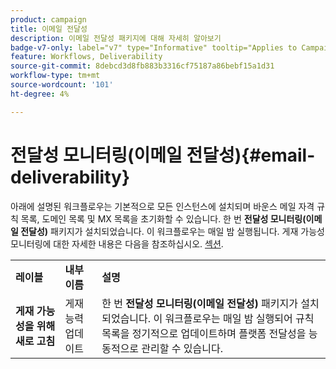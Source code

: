 ```yaml
---
product: campaign
title: 이메일 전달성
description: 이메일 전달성 패키지에 대해 자세히 알아보기
badge-v7-only: label="v7" type="Informative" tooltip="Applies to Campaign Classic v7 only"
feature: Workflows, Deliverability
source-git-commit: 8debcd3d8fb883b3316cf75187a86bebf15a1d31
workflow-type: tm+mt
source-wordcount: '101'
ht-degree: 4%

---
```



# 전달성 모니터링(이메일 전달성){#email-deliverability}



아래에 설명된 워크플로우는 기본적으로 모든 인스턴스에 설치되며 바운스 메일 자격 규칙 목록, 도메인 목록 및 MX 목록을 초기화할 수 있습니다. 한 번 **전달성 모니터링(이메일 전달성)** 패키지가 설치되었습니다. 이 워크플로우는 매일 밤 실행됩니다. 게재 가능성 모니터링에 대한 자세한 내용은 다음을 참조하십시오. [섹션](../../delivery/using/about-deliverability.md).

<table> 
 <tbody> 
  <tr> 
   <td> <strong>레이블</strong><br /> </td> 
   <td> <strong>내부 이름</strong><br /> </td> 
   <td> <strong>설명</strong><br /> </td> 
  </tr> 
  <tr> 
   <td> <strong>게재 가능성을 위해 새로 고침</strong><br /> </td> 
   <td> <span class="uicontrol">게재능력업데이트</span> <br /> </td> 
   <td>  한 번 <strong>전달성 모니터링(이메일 전달성)</strong> 패키지가 설치되었습니다. 이 워크플로우는 매일 밤 실행되어 규칙 목록을 정기적으로 업데이트하며 플랫폼 전달성을 능동적으로 관리할 수 있습니다.<br /> </td> 
  </tr> 
 </tbody> 
</table>

